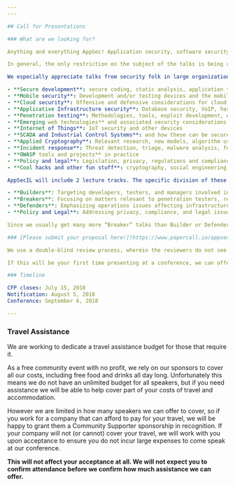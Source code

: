 ```yaml
---
---

## Call for Presentations

### What are we looking for? 

Anything and everything AppSec! Application security, software security, web security...

In general, the only restriction on the subject of the talks is being related to Application Security or Software Security in some way (not necessarily Web). We will not accept any talks regarding other aspects of Security, that are not applicative in nature. Talks at any technical level can be accepted.

We especially appreciate talks from security folk in large organizations (“security consumers”) who can share different Case Studies from the field. Specifically, the topics we look for include, but are not limited to, the following subject areas:

- **Secure development**: secure coding, static analysis, application threat modelling, web frameworks security, countermeasures, SDLC, DevOps, etc.
- **Mobile security**: Development and/or testing devices and the mobile web
- **Cloud security**: Offensive and defensive considerations for cloud-based web applications
- **Applicative Infrastructure security**: Database security, VoIP, hardware, identity management, serverless and containers frameworks
- **Penetration testing**: Methodologies, tools, exploit development, evasion techniques, OSINT, etc.
- **Emerging web technologies** and associated security considerations
- **Internet of Things**: IoT security and other devices
- **SCADA and Industrial Control Systems**: and how these can be secured, or hacked, at an application or software level.
- **Applied Cryptography**: Relevant research, new models, algorithm usage, interesting attacks, and other applications.
- **Incident response**: Threat detection, triage, malware analysis, forensics, rootkit detection
- **OWASP tools and projects** in practice
- **Policy and legal**: Legislation, privacy, regulations and compliance, C-level considerations, etc.
- **Cool hacks and other fun stuff**: cryptography, social engineering, etc.

AppSecIL will include 2 lecture tracks. The specific division of these tracks will be decided later, but it will likely be aligned with OWASP’s Builders / Breakers / Defenders nomenclature:

- **Builders**: Targeting developers, testers, and managers involved in the secure software development lifecycle.
- **Breakers**: Focusing on matters relevant to penetration testers, researchers, and other security professionals.
- **Defenders**: Emphasizing operations issues affecting infrastructure security teams, administrators, support, etc.
- **Policy and Legal**: Addressing privacy, compliance, and legal issues affecting development and security communities.

Since we usually get many more “Breaker” talks than Builder or Defender talks, we may give extra weight for these.

### [Please submit your proposal here!](https://www.papercall.io/appsecisrael2018) 

We use a double-blind review process, wherein the reviewers do not see the identity of the submitter until after the review is complete. We hope this will improve the diversity of our speakers, and encourage new speakers to submit.   

If this will be your first time presenting at a conference, we can offer you a speaker mentor if you want, though it is not mandatory. (Mentorship is available for experienced speakers too :-) )  

### Timeline 

CFP closes: July 15, 2018  
Notification: August 5, 2018   
Conference: September 6, 2018   

---
```


### Travel Assistance 

We are working to dedicate a travel assistance budget for those that require it.  

As a free community event with no profit, we rely on our sponsors to cover all our costs, including free food and drinks all day long. Unfortunately this means we do not have an unlimited budget for all speakers, but if you need assistance we will be able to help cover part of your costs of travel and accommodation.  

However we are limited in how many speakers we can offer to cover, so if you work for a company that can afford to pay for your travel, we will be happy to grant them a Community Supporter sponsorship in recognition. If your company will not (or cannot) cover your travel, we will work with you upon acceptance to ensure you do not incur large expenses to come speak at our conference.  

**This will not affect your acceptance at all. We will not expect you to confirm attendance before we confirm how much assistance we can offer.**
